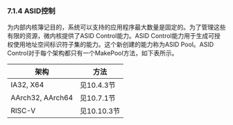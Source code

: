 ### 7.1.4  ASID控制

为内部内核簿记目的，系统可以支持的应用程序最大数量是固定的。为了管理这些有限的资源，微内核提供了ASID Control能力。ASID Control能力用于生成可授权使用地址空间标识符子集的能力。这个新创建的能力称为ASID Pool。ASID Control对于每个架构都只有一个MakePool方法，如下表所示。

架构 | 方法
--- | ---
IA32, X64 | 见10.4.3节
AArch32, AArch64 | 见10.7.1节
RISC-V | 见10.10.3节
